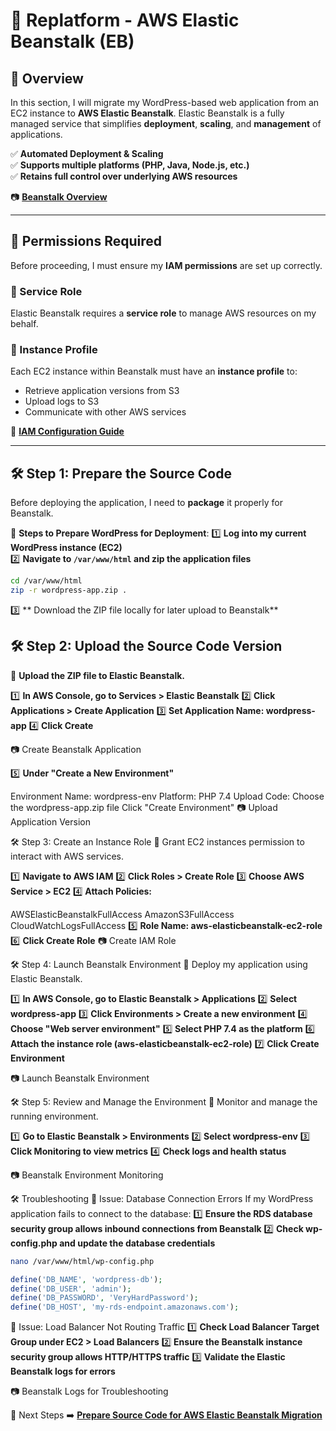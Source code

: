 # **🚀 Replatform - AWS Elastic Beanstalk (EB)**

## **📌 Overview**
In this section, I will migrate my WordPress-based web application from an EC2 instance to **AWS Elastic Beanstalk**. Elastic Beanstalk is a fully managed service that simplifies **deployment**, **scaling**, and **management** of applications.

✅ **Automated Deployment & Scaling**  
✅ **Supports multiple platforms (PHP, Java, Node.js, etc.)**  
✅ **Retains full control over underlying AWS resources**  

📷 [**Beanstalk Overview**](images/beanstalk-overview.png)

---

## **📌 Permissions Required**
Before proceeding, I must ensure my **IAM permissions** are set up correctly.

### **🔹 Service Role**
Elastic Beanstalk requires a **service role** to manage AWS resources on my behalf.

### **🔹 Instance Profile**
Each EC2 instance within Beanstalk must have an **instance profile** to:
- Retrieve application versions from S3
- Upload logs to S3
- Communicate with other AWS services

🔗 **[IAM Configuration Guide](https://docs.aws.amazon.com/elasticbeanstalk/latest/dg/iam-roles.html)**

---

## **🛠️ Step 1: Prepare the Source Code**
Before deploying the application, I need to **package** it properly for Beanstalk.

📌 **Steps to Prepare WordPress for Deployment**:
1️⃣ **Log into my current WordPress instance (EC2)**  
2️⃣ **Navigate to `/var/www/html` and zip the application files**  
```bash
cd /var/www/html
zip -r wordpress-app.zip .
```
3️⃣ ** Download the ZIP file locally for later upload to Beanstalk** 

## **🛠️ Step 2: Upload the Source Code Version**
📌 **Upload the ZIP file to Elastic Beanstalk.**

1️⃣ **In AWS Console, go to Services > Elastic Beanstalk** 
2️⃣ **Click Applications > Create Application** 
3️⃣ **Set Application Name: wordpress-app** 
4️⃣ **Click Create** 

📷 Create Beanstalk Application

5️⃣ **Under "Create a New Environment"** 

Environment Name: wordpress-env
Platform: PHP 7.4
Upload Code: Choose the wordpress-app.zip file
Click "Create Environment"
📷 Upload Application Version

🛠️ Step 3: Create an Instance Role
📌 Grant EC2 instances permission to interact with AWS services.

1️⃣ **Navigate to AWS IAM** 
2️⃣ **Click Roles > Create Role** 
3️⃣ **Choose AWS Service > EC2** 
4️⃣ **Attach Policies:** 

AWSElasticBeanstalkFullAccess
AmazonS3FullAccess
CloudWatchLogsFullAccess
5️⃣ **Role Name: aws-elasticbeanstalk-ec2-role** 
6️⃣ **Click Create Role** 
📷 Create IAM Role

🛠️ Step 4: Launch Beanstalk Environment
📌 Deploy my application using Elastic Beanstalk.

1️⃣ **In AWS Console, go to Elastic Beanstalk > Applications** 
2️⃣ **Select wordpress-app** 
3️⃣ **Click Environments > Create a new environment** 
4️⃣ **Choose "Web server environment"** 
5️⃣ **Select PHP 7.4 as the platform** 
6️⃣ **Attach the instance role (aws-elasticbeanstalk-ec2-role)** 
7️⃣ **Click Create Environment** 

📷 Launch Beanstalk Environment

🛠️ Step 5: Review and Manage the Environment
📌 Monitor and manage the running environment.

1️⃣ **Go to Elastic Beanstalk > Environments** 
2️⃣ **Select wordpress-env** 
3️⃣ **Click Monitoring to view metrics** 
4️⃣ **Check logs and health status** 

📷 Beanstalk Environment Monitoring

🛠️ Troubleshooting
🔹 Issue: Database Connection Errors
If my WordPress application fails to connect to the database: 
1️⃣ **Ensure the RDS database security group allows inbound connections from Beanstalk** 
2️⃣ **Check wp-config.php and update the database credentials** 
```bash
nano /var/www/html/wp-config.php
```
```php
define('DB_NAME', 'wordpress-db');
define('DB_USER', 'admin');
define('DB_PASSWORD', 'VeryHardPassword');
define('DB_HOST', 'my-rds-endpoint.amazonaws.com');
```
🔹 Issue: Load Balancer Not Routing Traffic
1️⃣ **Check Load Balancer Target Group under EC2 > Load Balancers** 
2️⃣ **Ensure the Beanstalk instance security group allows HTTP/HTTPS traffic** 
3️⃣ **Validate the Elastic Beanstalk logs for errors** 

📷 Beanstalk Logs for Troubleshooting

📌 Next Steps
➡️ **[Prepare Source Code for AWS Elastic Beanstalk Migration](../docs/replatform-eb-prepare.md)** 
